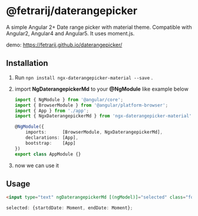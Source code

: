 # @fetrarij/daterangepicker

A simple Angular 2+ Date range picker with material theme. Compatible with Angular2, Angular4 and Angular5. It uses moment.js.

demo:  https://fetrarij.github.io/daterangepicker/

## Installation

1) Run `npn install ngx-daterangepicker-material --save` .
2) import **NgDaterangepickerMd** to your **@NgModule** like example below
    ````typescript
    import { NgModule } from '@angular/core';
    import { BrowserModule } from '@angular/platform-browser';
    import { App } from './app';
    import { NgxDaterangepickerMd } from 'ngx-daterangepicker-material';

    @NgModule({
        imports:      [BrowserModule, NgxDaterangepickerMd],
        declarations: [App],
        bootstrap:    [App]
    })
    export class AppModule {}
    ````

3) now we can use it


## Usage
```html
<input type="text" ngDaterangepickerMd [(ngModel)]="selected" class="form-control"/>
```
````typescript
selected: {startdDate: Moment, endDate: Moment};
````
